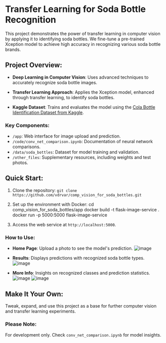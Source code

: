 # Transfer Learning for Soda Bottle Recognition

This project demonstrates the power of transfer learning in computer vision by applying it to identifying soda bottles. We fine-tune a pre-trained Xception model to achieve high accuracy in recognizing various soda bottle brands.

## Project Overview:

- **Deep Learning in Computer Vision**: Uses advanced techniques to accurately recognize soda bottle images.

- **Transfer Learning Approach**: Applies the Xception model, enhanced through transfer learning, to identify soda bottles.

- **Kaggle Dataset**: Trains and evaluates the model using the [Cola Bottle Identification Dataset from Kaggle](https://www.kaggle.com/datasets/deadskull7/cola-bottle-identification/code).

### Key Components:

- `/app`: Web interface for image upload and prediction.
- `/code/conv_net_comparison.ipynb`: Documentation of neural network comparisons.
- `/data/soda_bottles`: Dataset for model training and validation.
- `/other_files`: Supplementary resources, including weights and test photos.

## Quick Start:

1. Clone the repository:
   `git clone https://github.com/vdrvar/comp_vision_for_soda_bottles.git`

2. Set up the environment with Docker:
cd comp_vision_for_soda_bottles/app
docker build -t flask-image-service .
docker run -p 5000:5000 flask-image-service


3. Access the web service at `http://localhost:5000`.

### How to Use:

- **Home Page**: Upload a photo to see the model's prediction.
 ![image](https://github.com/vdrvar/comp_vision_for_soda_bottles/assets/48907543/e9df039d-aa78-464e-a473-0304214536ef)

- **Results**: Displays predictions with recognized soda bottle types.
  ![image](https://github.com/vdrvar/comp_vision_for_soda_bottles/assets/48907543/c94e6502-4f7a-4f78-96c3-e9fb96b232a3)

- **More Info**: Insights on recognized classes and prediction statistics.
  ![image](https://github.com/vdrvar/comp_vision_for_soda_bottles/assets/48907543/47f033d1-756e-4025-ab44-4c7c34758ff1)
  ![image](https://github.com/vdrvar/comp_vision_for_soda_bottles/assets/48907543/3b2fdba7-6cb8-4906-acfc-d6161e8e5484)



## Make It Your Own:

Tweak, expand, and use this project as a base for further computer vision and transfer learning experiments.

### Please Note:

For development only. Check `conv_net_comparison.ipynb` for model insights.
